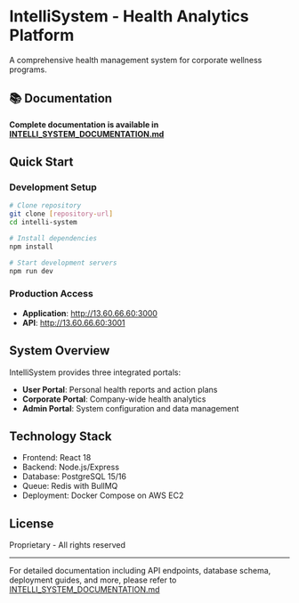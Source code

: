# IntelliSystem - Health Analytics Platform

A comprehensive health management system for corporate wellness programs.

## 📚 Documentation

**Complete documentation is available in [INTELLI_SYSTEM_DOCUMENTATION.md](INTELLI_SYSTEM_DOCUMENTATION.md)**

## Quick Start

### Development Setup
```bash
# Clone repository
git clone [repository-url]
cd intelli-system

# Install dependencies
npm install

# Start development servers
npm run dev
```

### Production Access
- **Application**: http://13.60.66.60:3000
- **API**: http://13.60.66.60:3001

## System Overview

IntelliSystem provides three integrated portals:
- **User Portal**: Personal health reports and action plans
- **Corporate Portal**: Company-wide health analytics
- **Admin Portal**: System configuration and data management

## Technology Stack
- Frontend: React 18
- Backend: Node.js/Express
- Database: PostgreSQL 15/16
- Queue: Redis with BullMQ
- Deployment: Docker Compose on AWS EC2

## License
Proprietary - All rights reserved

---

For detailed documentation including API endpoints, database schema, deployment guides, and more, please refer to [INTELLI_SYSTEM_DOCUMENTATION.md](INTELLI_SYSTEM_DOCUMENTATION.md)